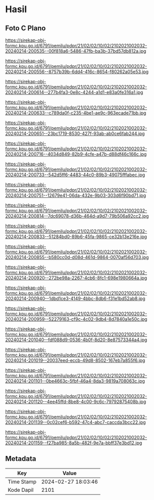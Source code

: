 # Hasil

## Foto C Plano

https://sirekap-obj-formc.kpu.go.id/6791/pemilu/pdpr/21/02/02/10/02/2102021002032-20240214-200535--00f818a6-5486-47fb-ba3b-37bd57db812a.jpg

https://sirekap-obj-formc.kpu.go.id/6791/pemilu/pdpr/21/02/02/10/02/2102021002032-20240214-200556--8757b39b-6dd4-416c-8654-f80262a05e53.jpg

https://sirekap-obj-formc.kpu.go.id/6791/pemilu/pdpr/21/02/02/10/02/2102021002032-20240214-200614--277b4fa3-0e8c-4244-a1d1-e83a0fe316a1.jpg

https://sirekap-obj-formc.kpu.go.id/6791/pemilu/pdpr/21/02/02/10/02/2102021002032-20240214-200633--c789da0f-c235-4be1-ae9c-963ecade71bb.jpg

https://sirekap-obj-formc.kpu.go.id/6791/pemilu/pdpr/21/02/02/10/02/2102021002032-20240214-200651--23bc1719-8530-427f-93ab-ab0ce6fab244.jpg

https://sirekap-obj-formc.kpu.go.id/6791/pemilu/pdpr/21/02/02/10/02/2102021002032-20240214-200716--4034d849-82b9-4cfe-a47b-d88df46c166c.jpg

https://sirekap-obj-formc.kpu.go.id/6791/pemilu/pdpr/21/02/02/10/02/2102021002032-20240214-200733--542d5ff6-4483-44c0-89b3-49075fffabec.jpg

https://sirekap-obj-formc.kpu.go.id/6791/pemilu/pdpr/21/02/02/10/02/2102021002032-20240214-200751--12679e41-06da-432e-9b03-303d6f90bd71.jpg

https://sirekap-obj-formc.kpu.go.id/6791/pemilu/pdpr/21/02/02/10/02/2102021002032-20240214-200814--7dc69078-d36b-464d-a9d7-79b506a92cc2.jpg

https://sirekap-obj-formc.kpu.go.id/6791/pemilu/pdpr/21/02/02/10/02/2102021002032-20240214-200833--51284bd0-89b6-45fa-9865-ce32b13e216e.jpg

https://sirekap-obj-formc.kpu.go.id/6791/pemilu/pdpr/21/02/02/10/02/2102021002032-20240214-200855--b580cc0d-d08d-461d-9864-0070af56d703.jpg

https://sirekap-obj-formc.kpu.go.id/6791/pemilu/pdpr/21/02/02/10/02/2102021002032-20240214-200920--272be98a-2267-4cb6-8fc1-698e1980664a.jpg

https://sirekap-obj-formc.kpu.go.id/6791/pemilu/pdpr/21/02/02/10/02/2102021002032-20240214-200940--1dbd1ce3-4149-4bbc-8db6-f31e1bd52ab8.jpg

https://sirekap-obj-formc.kpu.go.id/6791/pemilu/pdpr/21/02/02/10/02/2102021002032-20240214-200959--52279163-cf9c-4c02-9db4-8d7840a1e50c.jpg

https://sirekap-obj-formc.kpu.go.id/6791/pemilu/pdpr/21/02/02/10/02/2102021002032-20240214-201040--fdf088d9-0536-4b0f-8d20-8e87573344a4.jpg

https://sirekap-obj-formc.kpu.go.id/6791/pemilu/pdpr/21/02/02/10/02/2102021002032-20240214-201019--20037eed-eccb-49d8-8502-167eb7a855f6.jpg

https://sirekap-obj-formc.kpu.go.id/6791/pemilu/pdpr/21/02/02/10/02/2102021002032-20240214-201101--0be4663c-5fbf-46a4-8da3-9819a708063c.jpg

https://sirekap-obj-formc.kpu.go.id/6791/pemilu/pdpr/21/02/02/10/02/2102021002032-20240214-201120--4ee45ffd-8be8-4c00-9c6c-79792875408b.jpg

https://sirekap-obj-formc.kpu.go.id/6791/pemilu/pdpr/21/02/02/10/02/2102021002032-20240214-201139--0c02cef6-b592-47c4-abc7-caccda3bcc22.jpg

https://sirekap-obj-formc.kpu.go.id/6791/pemilu/pdpr/21/02/02/10/02/2102021002032-20240214-201159--f27ba985-8a5b-482f-9e7a-bbff37e3bd12.jpg


## Metadata

| Key        | Value               |
| ---------- | ------------------- |
| Time Stamp | 2024-02-27 18:03:46 |
| Kode Dapil | 2101                |



